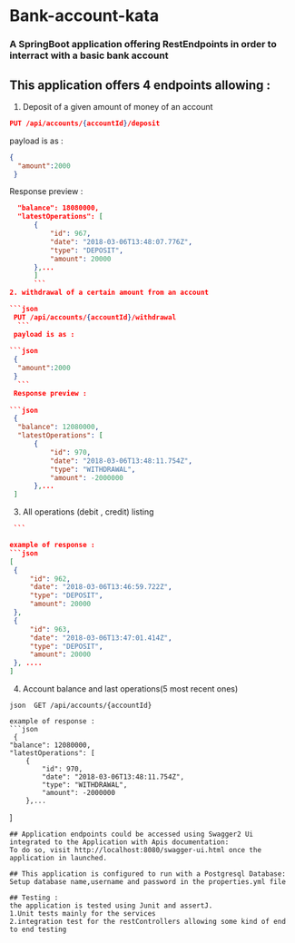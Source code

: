 # Bank-account-kata

### A SpringBoot application offering RestEndpoints in order to interract with a basic bank account 

## This application offers 4 endpoints allowing :
 1. Deposit of a given amount of money of an account 
 ```json
 PUT /api/accounts/{accountId}/deposit
 ```
 payload is as :
 
 ```json
 {
   "amount":2000
  }
  ```
  Response preview :
  ```json
    "balance": 18080000,
    "latestOperations": [
        {
            "id": 967,
            "date": "2018-03-06T13:48:07.776Z",
            "type": "DEPOSIT",
            "amount": 20000
        },...
        ]
        ```
 2. withdrawal of a certain amount from an account
  
 ```json
   PUT /api/accounts/{accountId}/withdrawal
    ```
   payload is as :
    
 ```json
   {
    "amount":2000
   }
    ```
   Response preview :
    
 ```json
   {
    "balance": 12080000,
    "latestOperations": [
        {
            "id": 970,
            "date": "2018-03-06T13:48:11.754Z",
            "type": "WITHDRAWAL",
            "amount": -2000000
        },...
   ]
  ```
  
 3. All operations (debit , credit) listing
    
   ```json  GET /api/accounts/{accountId}/history
    ```
   
   example of response :
   ```json
   [
    {
        "id": 962,
        "date": "2018-03-06T13:46:59.722Z",
        "type": "DEPOSIT",
        "amount": 20000
    },
    {
        "id": 963,
        "date": "2018-03-06T13:47:01.414Z",
        "type": "DEPOSIT",
        "amount": 20000
    }, ....
   ]
   ```
 4. Account balance and last operations(5 most recent ones)
 
   ```json  GET /api/accounts/{accountId} ```
    
    example of response :
    ```json
     {
    "balance": 12080000,
    "latestOperations": [
        {
            "id": 970,
            "date": "2018-03-06T13:48:11.754Z",
            "type": "WITHDRAWAL",
            "amount": -2000000
        },...
   ]
    
 ```
 ## Application endpoints could be accessed using Swagger2 Ui integrated to the Application with Apis documentation:
 To do so, visit http://localhost:8080/swagger-ui.html once the application in launched.
 
 ## This application is configured to run with a Postgresql Database:
 Setup database name,username and password in the properties.yml file
 
 ## Testing : 
 the application is tested using Junit and assertJ.
 1.Unit tests mainly for the services
 2.integration test for the restControllers allowing some kind of end to end testing
 
